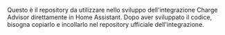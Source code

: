 Questo è il repository da utilizzare nello sviluppo dell'integrazione Charge Advisor direttamente in Home Assistant. Dopo aver sviluppato il codice, bisogna copiarlo e incollarlo nel repository ufficiale dell'integrazione.
